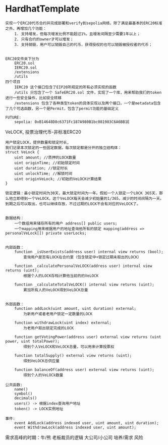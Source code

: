 # HardhatTemplate
    实现一个ERC20代币合约并完成部署和verify到sepolia网络，除了满足最基本的ERC20标准之外，再增加几个功能：
        1. 支持增发，但每次增发比例不能超过1%，且增发间隔至少需要1年以上；
        2. 只有合约的owner才可以增发；
        3. 支持销毁，用户可以销毁自己的代币，获得授权的也可以销毁被授权者的代币；


    ERC20文件夹下分为
        ERC20.sol 
        IERC20.sol 
        /extensions 
        /utils 
    四个项目
        IERC20 这个接口包含了EIP20所规定的所有必须实现的函数
        /utils 只包含了一个 SafeERC20.sol 文件，实现了一个库，用来帮助我们的token进行一些安全操作，比如安全转移
        /extensions 包含了各种类型token的具体实现以及两个接口，一个是metadata包含了几个可选函数，另一个是Permit，包含了permit功能的基础定义

    FUTURE:
        sepolia: 0xB14648D8c6371Fc187A980B1bc081983C6A6BB1E


VeLOCK, 投票治理代币-非标准ERC20

    用户锁定LOCK，提供数量和锁定时长, 
    我们记录本次锁定的一些固定数据，每次锁定都是分开的独立结构体：
    struct VeLock {
        uint amount; //质押的LOCK数量
        uint originTime; //初始锁定时间
        uint duration; //锁定时长
        uint unlockTime; //解锁时间
        uint originVeLock; //初始的VeLOCK计算结果
    }

    锁定逻辑：最小锁定时间为30天，最大锁定时间为一年。假如一个人锁定一个LOCK 365天，那么他立即得到一个VeLOCK，这个VeLOCK每天会减少初始量的1/365，减少的时间间隔为一天。到期之后可以取出，也可以继续存放，不过过期的LOCK不会有对应的VeLOCK了。


    数据结构：
        一个数组用来储存所有的用户 address[] public users;
        一个mapping用来根据用户的地址查询他所有的锁定 mapping(address => personalVeLock[]) private userLocks;


    内部函数：
        function _isUserExists(address user) internal view returns (bool);
            查询用户是否有LOCK在合约里（包含锁定中+锁定过期未取出的LOCK）
        
        function _calculatePersonalVeLOCK(address user) internal view returns (uint);
            根据个人的LOCK存档计算他当前的的VeLOCK

        function _calculateTotalVeLOCK() internal view returns (uint);
            累加所有人的VeLOCK得到VeLOCK总量

    
    外部函数：
        function addLock(uint amount, uint duration) external;
            为新用户或者老用户锁定一定数量的LOCK

        function withdrawLock(uint index) external;
            为老用户取出锁定完成的LOCK

        function getVotingPower(address user) external view returns (uint power, uint totalPower);
            得到个人VeLOCK和VeLOCK总量，可以用来计算投票权

        function totalSupply() external view returns (uint);
            得到VeLOCK总供应量
        
        function balanceOf(address user) external view returns (uint);
            得到个人的VeLOCk数量

    公共函数:
        name()
        symbol()
        decimals()
        users() -> 根据index查询用户地址
        token() -> LOCK实例地址

    事件: 
        event AddLock(address indexed user, uint amount, uint duration);
        event WithdrawLock(address indexed user, uint amount);



需求高峰的时期：牛/熊
老板裁员的逻辑
大公司/小公司 培养/需求
风险